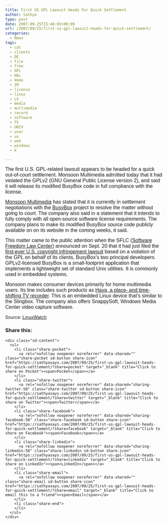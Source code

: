 ```yaml
---
title: First US GPL Lawsuit Heads For Quick Settlement
author: Sathya
type: post
date: 2007-09-25T15:46:03+00:00
url: /2007/09/25/first-us-gpl-lawsuit-heads-for-quick-settlement/
categories:
  - News
tags:
  - cat
  - clients
  - DE
  - file
  - free
  - GPL
  - HAL
  - Home
  - IM
  - license
  - linux
  - LV
  - media
  - multimedia
  - record
  - software
  - TV
  - UNIX
  - user
  - ux
  - web
  - windows
  - X

---
```

<font face="Arial,Helvetica" size="3">The first U.S. GPL-related lawsuit appears to be headed for a quick out-of-court settlement. Monsoon Multimedia admitted today that it had violated the GPLv2 (GNU General Public License version 2), and said it will release its modified BusyBox code in full compliance with the license.</font>

<font face="Arial,Helvetica" size="3"><a href="http://monsoonmultimedia.com/" target="new">Monsoon Multimedia</a> has stated that it is currently in settlement negotiations with the <a href="http://www.busybox.net/" target="new">BusyBox</a> project to resolve the matter without going to court. The company also said in a statement that it intends to fully comply with all open-source software license requirements. The company plans to make its modified BusyBox source code publicly available on on its website in the coming weeks, it said.</font>

<font face="Arial,Helvetica" size="3">This matter came to the public attention when the SFLC (<a href="http://www.softwarefreedom.org/" target="new">Software Freedom Law Center</a>) announced on Sept. 20 that it had just filed the <a href="http://www.linux-watch.com/news/NS3973290690.html" target="new">first-ever U.S. copyright infringement lawsuit</a> based on a violation of the GPL on behalf of its clients, BusyBox&#8217;s two principal developers. GPLv2-licensed BusyBox is a small-footprint application that implements a lightweight set of standard Unix utilities. It is commonly used in embedded systems.</font>

<font face="Arial,Helvetica" size="3">Monsoon makes consumer devices primarily for home multimedia users. Its line includes such products as <a href="http://linuxdevices.com/news/NS2535349507.html" target="new">Hava, a place- and time-shifting TV recorder</a>. This is an embedded Linux device that&#8217;s similar to the Slingbox. The company also offers SnappySoft, Windows Media Center video capture software.</font>

Source: [LinuxWatch][1]

<div class="sharedaddy sd-sharing-enabled">
  <div class="robots-nocontent sd-block sd-social sd-social-icon-text sd-sharing">
    <h3 class="sd-title">
      Share this:
    </h3>
    
    <div class="sd-content">
      <ul>
        <li class="share-pocket">
          <a rel="nofollow noopener noreferrer" data-shared="" class="share-pocket sd-button share-icon" href="https://sathyasays.com/2007/09/25/first-us-gpl-lawsuit-heads-for-quick-settlement/?share=pocket" target="_blank" title="Click to share on Pocket"><span>Pocket</span></a>
        </li>
        <li class="share-twitter">
          <a rel="nofollow noopener noreferrer" data-shared="sharing-twitter-58" class="share-twitter sd-button share-icon" href="https://sathyasays.com/2007/09/25/first-us-gpl-lawsuit-heads-for-quick-settlement/?share=twitter" target="_blank" title="Click to share on Twitter"><span>Twitter</span></a>
        </li>
        <li class="share-facebook">
          <a rel="nofollow noopener noreferrer" data-shared="sharing-facebook-58" class="share-facebook sd-button share-icon" href="https://sathyasays.com/2007/09/25/first-us-gpl-lawsuit-heads-for-quick-settlement/?share=facebook" target="_blank" title="Click to share on Facebook"><span>Facebook</span></a>
        </li>
        <li class="share-linkedin">
          <a rel="nofollow noopener noreferrer" data-shared="sharing-linkedin-58" class="share-linkedin sd-button share-icon" href="https://sathyasays.com/2007/09/25/first-us-gpl-lawsuit-heads-for-quick-settlement/?share=linkedin" target="_blank" title="Click to share on LinkedIn"><span>LinkedIn</span></a>
        </li>
        <li class="share-email">
          <a rel="nofollow noopener noreferrer" data-shared="" class="share-email sd-button share-icon" href="https://sathyasays.com/2007/09/25/first-us-gpl-lawsuit-heads-for-quick-settlement/?share=email" target="_blank" title="Click to email this to a friend"><span>Email</span></a>
        </li>
        <li class="share-end">
        </li>
      </ul>
    </div>
  </div>
</div>

 [1]: http://www.linux-watch.com/news/NS3761924232.html